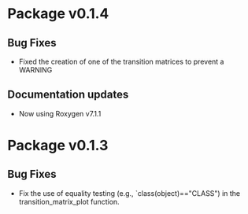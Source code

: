# Package v0.1.4
## Bug Fixes
  - Fixed the creation of one of the transition matrices to prevent a WARNING
## Documentation updates
  - Now using Roxygen v7.1.1

# Package v0.1.3
## Bug Fixes
  - Fix the use of equality testing (e.g., `class(object)=="CLASS") in the transition_matrix_plot function.
